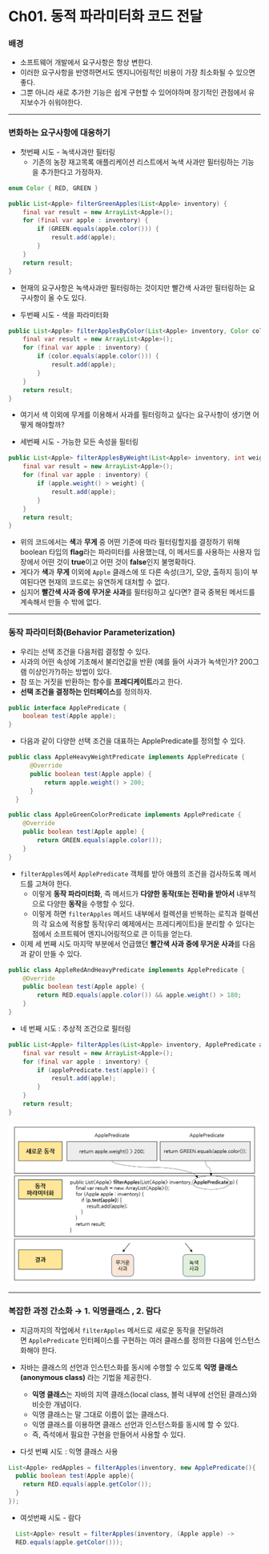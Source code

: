 
# Ch01. 동적 파라미터화 코드 전달

### 배경
- 소프트웨어 개발에서 요구사항은 항상 변한다.
- 이러한 요구사항을 반영하면서도 엔지니어링적인 비용이 가장 최소화될 수 있으면 좋다.
- 그뿐 아니라 새로 추가한 기능은 쉽게 구현할 수 있어야하며 장기적인 관점에서 유지보수가 쉬워야한다.

---

### 변화하는 요구사항에 대응하기
- 첫번째 시도 - 녹색사과만 필터링
    - 기존의 농장 재고목록 애플리케이션 리스트에서 녹색 사과만 필터링하는 기능을 추가한다고 가정하자.

```java
enum Color { RED, GREEN }
```

```java
public List<Apple> filterGreenApples(List<Apple> inventory) {
    final var result = new ArrayList<Apple>();
    for (final var apple : inventory) {
        if (GREEN.equals(apple.color())) {
            result.add(apple);
        }
    }
    return result;
}
```
- 현재의 요구사항은 녹색사과만 필터링하는 것이지만 빨간색 사과만 필터링하는 요구사항이 올 수도 있다.


- 두번째 시도 - 색을 파라미터화
```java
public List<Apple> filterApplesByColor(List<Apple> inventory, Color color) {
	final var result = new ArrayList<Apple>();
	for (final var apple : inventory) {
		if (color.equals(apple.color())) {
			result.add(apple);
		}
	}
	return result;
}
```
- 여기서 색 이외에 무게를 이용해서 사과를 필터링하고 싶다는 요구사항이 생기면 어떻게 해야할까?


- 세번째 시도 - 가능한 모든 속성을 필터링
```java
public List<Apple> filterApplesByWeight(List<Apple> inventory, int weight) {
    final var result = new ArrayList<Apple>();
    for (final var apple : inventory) {
        if (apple.weight() > weight) {
            result.add(apple);
        }
    }
    return result;
}
```
- 위의 코드에서는 **색**과 **무게** 중 어떤 기준에 따라 필터링할지를 결정하기 위해 boolean 타입의 **flag**라는 파라미터를 사용했는데, 이 메서드를 사용하는 사용자 입장에서 어떤 것이 **true**이고 어떤 것이 **false**인지 불명확하다.
- 게다가 **색**과 **무게** 이외에 `Apple` 클래스에 또 다른 속성(크기, 모양, 출하지 등)이 부여된다면 현재의 코드로는 유연하게 대처할 수 없다.
- 심지어 **빨간색 사과 중에 무거운 사과**를 필터링하고 싶다면? 결국 중복된 메서드를 계속해서 만들 수 밖에 없다.

---

### 동작 파라미터화(Behavior Parameterization)
- 우리는 선택 조건을 다음처럼 결정할 수 있다.
- 사과의 어떤 속성에 기초해서 불리언값을 반환 (예를 들어 사과가 녹색인가? 200그램 이상인가?)하는 방법이 있다.
- 참 또는 거짓을 반환하는 함수를 **프레디케이트**라고 한다.
- **선택 조건을 결정하는 인터페이스**를 정의하자.

```java
public interface ApplePredicate {
	boolean test(Apple apple);
}
```
- 다음과 같이 다양한 선택 조건을 대표하는 ApplePredicate를 정의할 수 있다.

```java
public class AppleHeavyWeightPredicate implements ApplePredicate {
      @Override
      public boolean test(Apple apple) {
          return apple.weight() > 200;
      }
  }
```

```java
public class AppleGreenColorPredicate implements ApplePredicate {
    @Override
    public boolean test(Apple apple) {
        return GREEN.equals(apple.color());
    }
}
```
- `filterApples`에서 `ApplePredicate` 객체를 받아 애플의 조건을 검사하도록 메서드를 고쳐야 한다.
    - 이렇게 **동작 파라미터화**, 즉 메서드가 **다양한 동작(또는 전략)을 받아서** 내부적으로 다양한 **동작**을 수행할 수 있다.
    - 이렇게 하면 `filterApples` 메서드 내부에서 컬렉션을 반복하는 로직과 컬렉션의 각 요소에 적용할 동작(우리 예제에서는 프레디케이트)을 분리할 수 있다는 점에서 소프트웨어 엔지니어링적으로 큰 이득을 얻는다.
- 이제 세 번째 시도 마지막 부분에서 언급했던 **빨간색 사과 중에 무거운 사과**를 다음과 같이 만들 수 있다.

```java
public class AppleRedAndHeavyPredicate implements ApplePredicate {
    @Override
    public boolean test(Apple apple) {
        return RED.equals(apple.color()) && apple.weight() > 180;
    }
}
```
- 네 번째 시도 : 추상적 조건으로 필터링
```java
public List<Apple> filterApples(List<Apple> inventory, ApplePredicate applePredicate) {
    final var result = new ArrayList<Apple>();
    for (final var apple : inventory) {
        if (applePredicate.test(apple)) {
            result.add(apple);
        }
    }
    return result;
}
```
<img src="/Week1/suhyun-img/Behavior%20Parameterization.png">

---
### 복잡한 과정 간소화 → 1. 익명클래스 , 2. 람다
- 지금까지의 작업에서 `filterApples` 메서드로 새로운 동작을 전달하려면 `ApplePredicate` 인터페이스를 구현하는 여러 클래스를 정의한 다음에 인스턴스화해야 한다.
- 자바는 클래스의 선언과 인스턴스화를 동시에 수행할 수 있도록 **익명 클래스(anonymous class)** 라는 기법을 제공한다.
  - **익명 클래스**는 자바의 지역 클래스(local class, 블럭 내부에 선언된 클래스)와 비슷한 개념이다.
  - 익명 클래스는 말 그대로 이름이 없는 클래스다.
  - 익명 클래스를 이용하면 클래스 선언과 인스턴스화를 동시에 할 수 있다.
  - 즉, 즉석에서 필요한 구현을 만들어서 사용할 수 있다.



- 다섯 번째 시도 : 익명 클래스 사용
```java
List<Apple> redApples = filterApples(inventory, new ApplePredicate(){
  public boolean test(Apple apple){
    return RED.equals(apple.getColor());
  }
});
```

- 여섯번째 시도 - 람다
```java
  List<Apple> result = filterApples(inventory, (Apple apple) ->
  RED.equals(apple.getColor()));
```